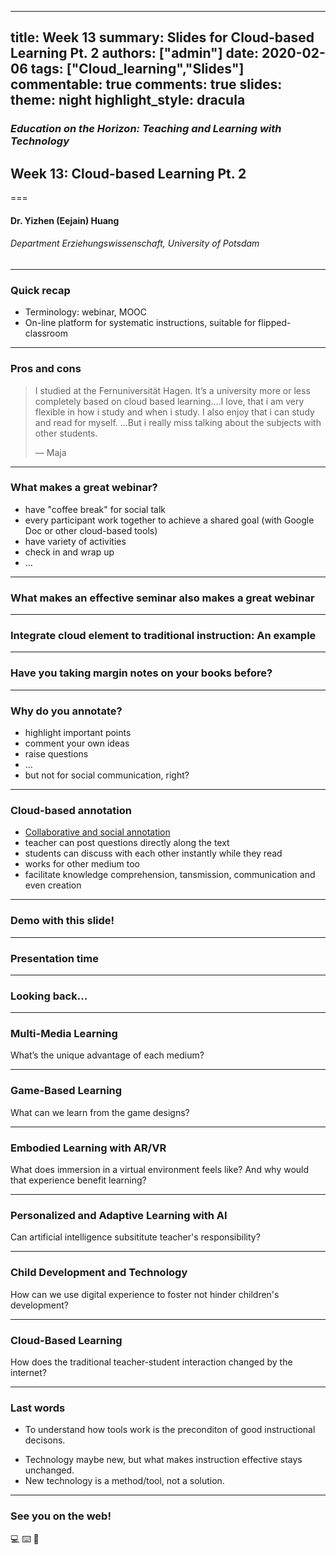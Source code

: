 
---
title: Week 13
summary: Slides for Cloud-based Learning Pt. 2
authors: ["admin"]
date: 2020-02-06
tags: ["Cloud_learning","Slides"] 
commentable: true
comments: true
slides:
  theme: night
  highlight_style: dracula
---

### *Education on the Horizon: Teaching and Learning with Technology*
## Week 13: Cloud-based Learning  Pt. 2
===
#### Dr. Yizhen (Eejain) Huang
###### Department Erziehungswissenschaft, University of Potsdam


---
###  Quick recap
- Terminology: webinar, MOOC
- On-line platform for systematic instructions, suitable for flipped-classroom

---
###  Pros and cons

> I studied at the Fernuniversität Hagen. It’s a university  more or less completely based on cloud based learning....I love, that i am very flexible in how i study and when i study. I also enjoy that i can study and read for myself. ...But i really miss talking about the subjects with other students. 
> 
> –– Maja

---
###  What makes a great webinar?
- have "coffee break" for social talk
- every participant work together to achieve a shared goal (with Google Doc or other cloud-based tools)
- have variety of activities 
- check in and wrap up
- ...

---
###  What makes an effective seminar also makes a great webinar

---
###  Integrate cloud element to traditional instruction: An example

---
###  Have you taking margin notes on your books before?

---
###  Why do you annotate?
- highlight important points
- comment your own ideas
- raise questions
- ...
- but not for social communication, right? 

---
###  Cloud-based annotation
- [Collaborative and social annotation](https://web.hypothes.is/education/)
- teacher can post questions directly along the text
- students can discuss with each other instantly while they read
- works for other medium too
- facilitate knowledge comprehension, tansmission, communication and even creation 

---
###  Demo with this slide!

---
###  Presentation time

---
### Looking back...

---
### Multi-Media Learning
What’s the unique advantage of each medium?

---
###  Game-Based Learning
What can we learn from the game designs?

---
### Embodied Learning with AR/VR
What does immersion in a virtual environment feels like? And why would that experience benefit learning?

---
###  Personalized and Adaptive Learning with AI
Can artificial intelligence subsititute teacher's responsibility? 

---
###  Child Development and Technology
How can we use digital experience to foster not hinder children's development?

---
###  Cloud-Based Learning
How does the traditional teacher-student interaction changed by the internet? 

<!-- these are pretty big questions, cannot be answered with an absolute statement, but at least you might have some ideas now how to approach these issues --> 

---
###  Last words
- To understand how tools work is the preconditon of good instructional decisons. 
<!-- that's why we have intensive demo and surveying many different technologies -->
- Technology maybe new, but what makes instruction effective stays unchanged. 
- New technology is a method/tool, not a solution.
<!-- - on the flip side, technology isn't everything, it helps but not determines good instruction -->

---
###  See you on the web!
💻 ⌨️ 🐁